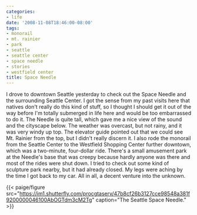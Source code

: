 ```yaml
---
categories:
- life
date: '2008-11-08T18:46:00-08:00'
tags:
- monorail
- mt. rainier
- park
- seattle
- seattle center
- space needle
- stories
- westfield center
title: Space Needle
---
```


I drove to downtown Seattle yesterday to check out the Space Needle and the surrounding Seattle Center. I got the sense from my past visits here that natives don't really do this kind of stuff, so I thought I should get it out of the way before I'm totally submerged in life here and would be too embarrassed to do it. The Needle is quite tall, which gave me a nice view of the sound and the cityscape below. The weather was overcast, but not rainy, and it was very windy up top. The elevator guide pointed out that we could see Mt. Rainier from the top, but I didn't really discern it. I also rode the monorail from the Seattle Center to the Westfield Shopping Center further downtown, which was a two-minute, four-dollar ride. There's a small amusement park at the Needle's base that was creepy because hardly anyone was there and most of the rides were shut down. I tried to check out some kind of sculpture park nearby, but it had already closed. My legs were aching by the time I got back to my car. All in all, a decent venture into the unknown.

{{< paige/figure src="https://im1.shutterfly.com/procgtaserv/47b8cf26b3127cce98548a381f9200000046100AbOGTdm3cM2Tg" caption="The Seattle Space Needle." >}}
